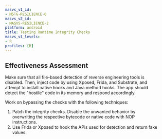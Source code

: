 ```yaml
---
masvs_v1_id:
- MSTG-RESILIENCE-6
masvs_v2_id:
- MASVS-RESILIENCE-2
platform: android
title: Testing Runtime Integrity Checks
masvs_v1_levels:
- R
profiles: [R]
---
```


## Effectiveness Assessment

Make sure that all file-based detection of reverse engineering tools is disabled. Then, inject code by using Xposed, Frida, and Substrate, and attempt to install native hooks and Java method hooks. The app should detect the "hostile" code in its memory and respond accordingly.

Work on bypassing the checks with the following techniques:

1. Patch the integrity checks. Disable the unwanted behavior by overwriting the respective bytecode or native code with NOP instructions.
2. Use Frida or Xposed to hook the APIs used for detection and return fake values.
